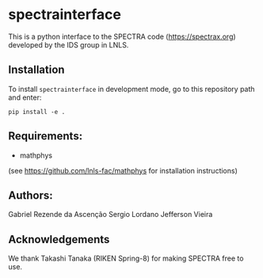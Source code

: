 # spectrainterface

This is a python interface to the SPECTRA code (https://spectrax.org) developed by the IDS group in LNLS.

## Installation

To install `spectrainterface` in development mode, go to this repository path and enter:

`pip install -e .`

## Requirements:

- mathphys 

(see https://github.com/lnls-fac/mathphys for installation instructions) 


## Authors:

Gabriel Rezende da Ascenção
Sergio Lordano
Jefferson Vieira

## Acknowledgements

We thank Takashi Tanaka (RIKEN Spring-8) for making SPECTRA free to use. 
